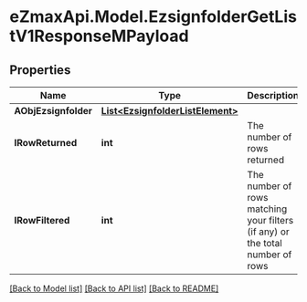 
# eZmaxApi.Model.EzsignfolderGetListV1ResponseMPayload

## Properties

Name | Type | Description | Notes
------------ | ------------- | ------------- | -------------
**AObjEzsignfolder** | [**List&lt;EzsignfolderListElement&gt;**](EzsignfolderListElement.md) |  | 
**IRowReturned** | **int** | The number of rows returned | 
**IRowFiltered** | **int** | The number of rows matching your filters (if any) or the total number of rows | 

[[Back to Model list]](../README.md#documentation-for-models)
[[Back to API list]](../README.md#documentation-for-api-endpoints)
[[Back to README]](../README.md)

